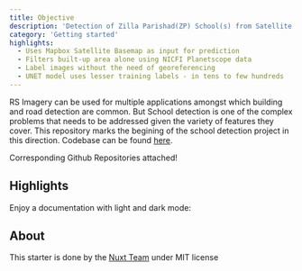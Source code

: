 ```yaml
---
title: Objective
description: 'Detection of Zilla Parishad(ZP) School(s) from Satellite basemap imagery'
category: 'Getting started'
highlights:
  - Uses Mapbox Satellite Basemap as input for prediction
  - Filters built-up area alone using NICFI Planetscope data
  - Label images without the need of georeferencing
  - UNET model uses lesser training labels - in tens to few hundreds 
---
```


RS Imagery can be used for multiple applications amongst which building and road detection are common. But School detection is one of the complex problems that needs to be addressed given the variety of features they cover. This repository marks the begining of the school detection project in this direction. Codebase can be found [here](https://github.com/geospoc/unc-sch-01).

<alert type="success">

Corresponding Github Repositories attached!

</alert>

## Highlights

<list :items="highlights"></list>

<p class="flex items-center">Enjoy a documentation with light and dark mode:&nbsp;<color-switcher class="inline-flex ml-2"></color-switcher></p>

## About

This starter is done by the [Nuxt Team](https://nuxtjs.org) under MIT license
